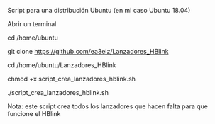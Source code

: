 Script para una distribución Ubuntu (en mi caso Ubuntu 18.04)

Abrir un terminal

cd /home/ubuntu

git clone https://github.com/ea3eiz/Lanzadores_HBlink

cd /home/ubuntu/Lanzadores_HBlink

chmod +x script_crea_lanzadores_hblink.sh

./script_crea_lanzadores_hblink.sh

Nota:
     este script crea todos los lanzadores que hacen falta
     para que funcione el HBlink
